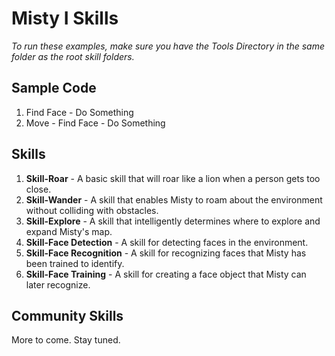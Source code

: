 # Misty I Skills
_To run these examples, make sure you have the Tools Directory in the same folder as the root skill folders._

## Sample Code
1. Find Face - Do Something
2. Move - Find Face - Do Something

## Skills

1. __Skill-Roar__ - A basic skill that will roar like a lion when a person gets too close.
2. __Skill-Wander__ - A skill that enables Misty to roam about the environment without colliding with obstacles.
3. __Skill-Explore__ - A skill that intelligently determines where to explore and expand Misty's map.
4. __Skill-Face Detection__ - A skill for detecting faces in the environment.
5. __Skill-Face Recognition__ - A skill for recognizing faces that Misty has been trained to identify.
6. __Skill-Face Training__ - A skill for creating a face object that Misty can later recognize.

## Community Skills

More to come. Stay tuned.
